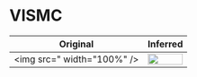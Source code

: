 # VISMC


| Original | Inferred |
|-----------|----------|
|<img src=" width="100%" /> | <img src="" width="100%" /> |
